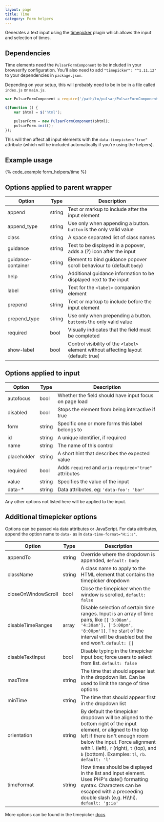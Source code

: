 ```yaml
---
layout: page
title: Time
category: Form helpers
---
```


Generates a text input using the [timepicker](https://github.com/jonthornton/jquery-timepicker) plugin which allows the input and selection of times.

## Dependencies

Time elements need the `PulsarFormComponent` to be included in your browserify configuration. You'll also need to add `"timepicker": "^1.11.12"` to your dependencies in `package.json`.

Depending on your setup, this will probably need to be in be in a file called `index.js` or `main.js`.

```javascript
var PulsarFormComponent = require('/path/to/pulsar/PulsarFormComponent');

$(function () {
    var $html = $('html');

    pulsarForm = new PulsarFormComponent($html);
    pulsarForm.init();
});
```

This will then affect all input elements with the `data-timepicker="true"` attribute (which will be included automatically if you're using the helpers).

## Example usage

{% code_example form_helpers/time %}

## Options applied to parent wrapper

Option       | Type   | Description
------------ | ------ | ---------------------------------------------------------
append       | string | Text or markup to include after the input element
append_type  | string | Use only when appending a button. `button` is the only valid value
class        | string | A space separated list of class names
guidance     | string | Text to be displayed in a popover, adds a (?) icon after the input
guidance-container | string | Element to bind guidance popover scroll behaviour to (default `body`)
help         | string | Additional guidance information to be displayed next to the input
label        | string | Text for the `<label>` companion element
prepend      | string | Text or markup to include before the input element
prepend_type | string | Use only when prepending a button. `button`is the only valid value
required     | bool   | Visually indicates that the field must be completed
show-label   | bool   | Control visibility of the `<label>` element without affecting layout (default: true)

## Options applied to input

Option      | Type   | Description
----------- | ------ | ---------------------------------------------------------
autofocus   | bool   | Whether the field should have input focus on page load
disabled    | bool   | Stops the element from being interactive if true
form        | string | Specific one or more forms this label belongs to
id          | string | A unique identifier, if required
name        | string | The name of this control
placeholder | string | A short hint that describes the expected value
required    | bool   | Adds `required` and `aria-required="true"` attributes
value       | string | Specifies the value of the input
data-*      | string | Data attributes, eg: `'data-foo': 'bar'`

Any other options not listed here will be applied to the input.

## Additional timepicker options

Options can be passed via data attributes or JavaScript. For data attributes, append the option name to `data-` as in `data-time-format="H:i:s"`.

Option              | Type   | Description
------------------- | ------ | ---------------------------------------------------------
appendTo            | string | Override where the dropdown is appended, `default: body`
className           | string | A class name to apply to the HTML element that contains the timepicker dropdown
closeOnWindowScroll | bool   | Close the timepicker when the window is scrolled, `default: false`
disableTimeRanges   | array  | Disable selection of certain time ranges. Input is an array of time pairs, like `[['3:00am', '4:30am'], ['5:00pm', '8:00pm']]`. The start of the interval will be disabled but the end won't. `default: []`
disableTextInput    | bool   | Disable typing in the timepicker input box; force users to select from list. `default: false`
maxTime             | string | The time that should appear last in the dropdown list. Can be used to limit the range of time options
minTime             | string | The time that should appear first in the dropdown list
orientation         | string | By default the timepicker dropdown will be aligned to the bottom right of the input element, or aligned to the top left if there isn't enough room below the input. Force alignment with `l` (left), `r` (right), `t` (top), and `b` (bottom). Examples: `tl`, `rb`. `default: 'l'`
timeFormat          | string | How times should be displayed in the list and input element. Uses PHP's date() formatting syntax. Characters can be escaped with a preceeding double slash (e.g. H\\\hi). `default: 'g:ia'`

More options can be found in the timepicker [docs](https://github.com/jonthornton/jquery-timepicker)

